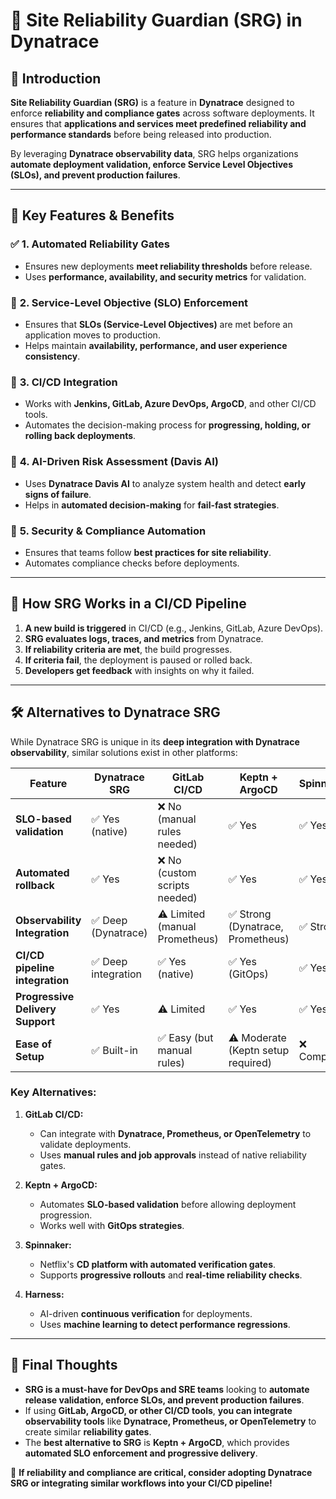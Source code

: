 # 🚀 Site Reliability Guardian (SRG) in Dynatrace

## 🎯 Introduction
**Site Reliability Guardian (SRG)** is a feature in **Dynatrace** designed to enforce **reliability and compliance gates** across software deployments. It ensures that **applications and services meet predefined reliability and performance standards** before being released into production.

By leveraging **Dynatrace observability data**, SRG helps organizations **automate deployment validation, enforce Service Level Objectives (SLOs), and prevent production failures**.

---

## 🔑 Key Features & Benefits

### ✅ **1. Automated Reliability Gates**
- Ensures new deployments **meet reliability thresholds** before release.
- Uses **performance, availability, and security metrics** for validation.

### 🎯 **2. Service-Level Objective (SLO) Enforcement**
- Ensures that **SLOs (Service-Level Objectives)** are met before an application moves to production.
- Helps maintain **availability, performance, and user experience consistency**.

### 🔄 **3. CI/CD Integration**
- Works with **Jenkins, GitLab, Azure DevOps, ArgoCD**, and other CI/CD tools.
- Automates the decision-making process for **progressing, holding, or rolling back deployments**.

### 🤖 **4. AI-Driven Risk Assessment (Davis AI)**
- Uses **Dynatrace Davis AI** to analyze system health and detect **early signs of failure**.
- Helps in **automated decision-making** for **fail-fast strategies**.

### 🔐 **5. Security & Compliance Automation**
- Ensures that teams follow **best practices for site reliability**.
- Automates compliance checks before deployments.

---

## 🚀 **How SRG Works in a CI/CD Pipeline**
1. **A new build is triggered** in CI/CD (e.g., Jenkins, GitLab, Azure DevOps).
2. **SRG evaluates logs, traces, and metrics** from Dynatrace.
3. **If reliability criteria are met**, the build progresses.
4. **If criteria fail**, the deployment is paused or rolled back.
5. **Developers get feedback** with insights on why it failed.

---

## 🛠️ **Alternatives to Dynatrace SRG**
While Dynatrace SRG is unique in its **deep integration with Dynatrace observability**, similar solutions exist in other platforms:

| **Feature** | **Dynatrace SRG** | **GitLab CI/CD** | **Keptn + ArgoCD** | **Spinnaker** | **Harness** |
|------------|----------------|-----------------|-----------------|------------|---------|
| **SLO-based validation** | ✅ Yes (native) | ❌ No (manual rules needed) | ✅ Yes | ✅ Yes | ✅ Yes |
| **Automated rollback** | ✅ Yes | ❌ No (custom scripts needed) | ✅ Yes | ✅ Yes | ✅ Yes |
| **Observability Integration** | ✅ Deep (Dynatrace) | ⚠️ Limited (manual Prometheus) | ✅ Strong (Dynatrace, Prometheus) | ✅ Strong | ✅ Strong |
| **CI/CD pipeline integration** | ✅ Deep integration | ✅ Yes (native) | ✅ Yes (GitOps) | ✅ Yes | ✅ Yes |
| **Progressive Delivery Support** | ✅ Yes | ⚠️ Limited | ✅ Yes | ✅ Yes | ✅ Yes |
| **Ease of Setup** | ✅ Built-in | ✅ Easy (but manual rules) | ⚠️ Moderate (Keptn setup required) | ❌ Complex | ✅ Easier than Spinnaker |

### **Key Alternatives:**
1. **GitLab CI/CD:**  
   - Can integrate with **Dynatrace, Prometheus, or OpenTelemetry** to validate deployments.
   - Uses **manual rules and job approvals** instead of native reliability gates.
   
2. **Keptn + ArgoCD:**  
   - Automates **SLO-based validation** before allowing deployment progression.
   - Works well with **GitOps strategies**.

3. **Spinnaker:**  
   - Netflix's **CD platform with automated verification gates**.
   - Supports **progressive rollouts** and **real-time reliability checks**.

4. **Harness:**  
   - AI-driven **continuous verification** for deployments.
   - Uses **machine learning to detect performance regressions**.

---

## 📌 **Final Thoughts**
- **SRG is a must-have for DevOps and SRE teams** looking to **automate release validation, enforce SLOs, and prevent production failures**.
- If using **GitLab, ArgoCD, or other CI/CD tools**, **you can integrate observability tools** like **Dynatrace, Prometheus, or OpenTelemetry** to create similar **reliability gates**.
- The **best alternative to SRG** is **Keptn + ArgoCD**, which provides **automated SLO enforcement and progressive delivery**.

🚀 **If reliability and compliance are critical, consider adopting Dynatrace SRG or integrating similar workflows into your CI/CD pipeline!**
